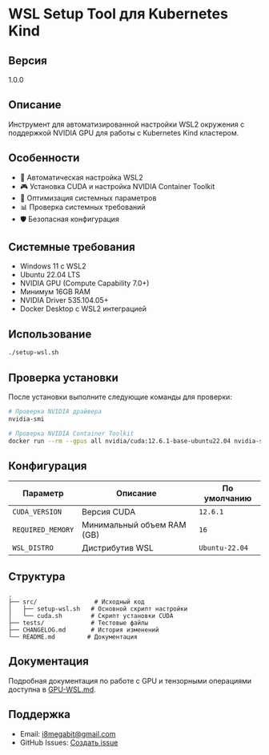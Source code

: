 # WSL Setup Tool для Kubernetes Kind

## Версия
1.0.0

## Описание
Инструмент для автоматизированной настройки WSL2 окружения с поддержкой NVIDIA GPU для работы с Kubernetes Kind кластером.

## Особенности
- 🚀 Автоматическая настройка WSL2
- 🎮 Установка CUDA и настройка NVIDIA Container Toolkit
- 🔧 Оптимизация системных параметров
- 📊 Проверка системных требований
- 🛡️ Безопасная конфигурация

## Системные требования
- Windows 11 с WSL2
- Ubuntu 22.04 LTS
- NVIDIA GPU (Compute Capability 7.0+)
- Минимум 16GB RAM
- NVIDIA Driver 535.104.05+
- Docker Desktop с WSL2 интеграцией

## Использование
```bash
./setup-wsl.sh
```

## Проверка установки
После установки выполните следующие команды для проверки:
```bash
# Проверка NVIDIA драйвера
nvidia-smi

# Проверка NVIDIA Container Toolkit
docker run --rm --gpus all nvidia/cuda:12.6.1-base-ubuntu22.04 nvidia-smi
```

## Конфигурация
| Параметр | Описание | По умолчанию |
|----------|----------|--------------|
| `CUDA_VERSION` | Версия CUDA | `12.6.1` |
| `REQUIRED_MEMORY` | Минимальный объем RAM (GB) | `16` |
| `WSL_DISTRO` | Дистрибутив WSL | `Ubuntu-22.04` |

## Структура
```
.
├── src/                # Исходный код
│   ├── setup-wsl.sh   # Основной скрипт настройки
│   └── cuda.sh        # Скрипт установки CUDA
├── tests/             # Тестовые файлы
├── CHANGELOG.md       # История изменений
└── README.md         # Документация
```

## Документация
Подробная документация по работе с GPU и тензорными операциями доступна в [GPU-WSL.md](/docs/GPU-WSL.md).

## Поддержка
- Email: i8megabit@gmail.com
- GitHub Issues: [Создать issue](https://github.com/i8megabit/zakenak/issues)